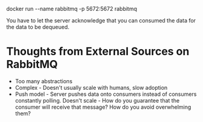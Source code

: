 docker run --name rabbitmq -p 5672:5672 rabbitmq

You have to let the server acknowledge that you can consumed the data for the data to be dequeued.

# Thoughts from External Sources on RabbitMQ
- Too many abstractions
- Complex - Doesn't usually scale with humans, slow adoption
- Push model - Server pushes data onto consumers instead of consumers constantly polling. Doesn't scale - How do you guarantee that the consumer will receive that message? How do you avoid overwhelming them?